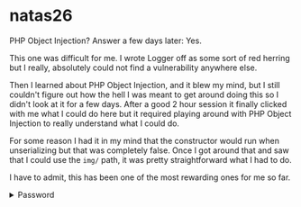 # natas26

PHP Object Injection? Answer a few days later: Yes.

This one was difficult for me. I wrote Logger off as some sort of red herring but I really, absolutely could not find a vulnerability anywhere else.

Then I learned about PHP Object Injection, and it blew my mind, but I still couldn't figure out how the hell I was meant to get around doing this so I didn't look at it for a few days. After a good 2 hour session it finally clicked with me what I could do here but it required playing around with PHP Object Injection to really understand what I could do.

For some reason I had it in my mind that the constructor would run when unserializing but that was completely false. Once I got around that and saw that I could use the `img/` path, it was pretty straightforward what I had to do.

I have to admit, this has been one of the most rewarding ones for me so far.

<details>
  <summary>Password</summary>
    55TBjpPZUUJgVP5b3BnbG6ON9uDPVzCJ
</details>
